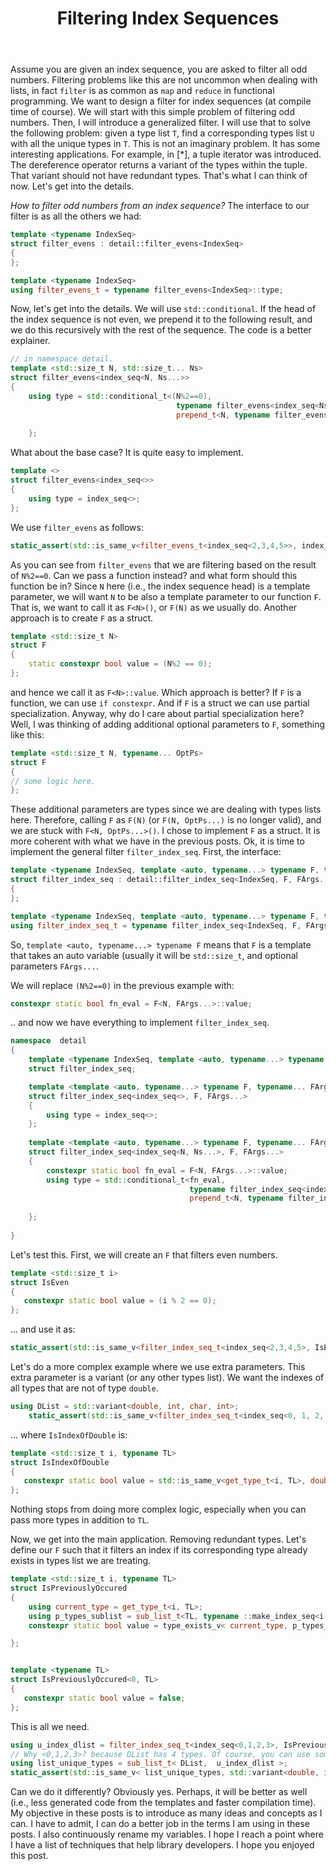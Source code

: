 ﻿---
layout: post
title: "Filtering Index Sequences"
categories: C++
keywords: programming; C++
---

Assume you are given an index sequence, you are asked to filter all odd numbers.  Filtering problems like this are not uncommon when dealing with lists, in fact ``filter`` is as common as ``map`` and ``reduce`` in functional programming.  We want to design a filter for index sequences (at compile time of course).  We will start with this simple problem of filtering odd numbers. Then, I will introduce a generalized filter. I will use that to solve the following problem: given a type list ``T``, find a corresponding types list ``U`` with all the unique types in ``T``.  This is not an imaginary problem. It has some interesting applications. For example, in [*], a tuple iterator was introduced. The dereference operator returns a variant of the types within the tuple. That variant should not have redundant types. That's what I can think of now. Let's get into the details. 


*How to filter odd numbers from an index sequence?* The interface to our filter is as all the others we had:

```cpp
template <typename IndexSeq> 
struct filter_evens : detail::filter_evens<IndexSeq>
{
};

template <typename IndexSeq> 
using filter_evens_t = typename filter_evens<IndexSeq>::type; 
```

Now, let's get into the details. We will use ``std::conditional``. If the head of the index sequence is not even, we prepend it to the following result, and we do this recursively with the rest of the sequence. The code is a better explainer. 

```cpp
// in namespace detail.
template <std::size_t N, std::size_t... Ns> 
struct filter_evens<index_seq<N, Ns...>>
{       
	using type = std::conditional_t<(N%2==0),  
                                     typename filter_evens<index_seq<Ns...>>::type,
                                     prepend_t<N, typename filter_evens<index_seq<Ns...>>::type>  >;
                                        
    }; 
```

What about the base case? It is quite easy to implement. 

```cpp
template <> 
struct filter_evens<index_seq<>>
{
	using type = index_seq<>;
}; 
```

We use ``filter_evens`` as follows: 

```cpp
static_assert(std::is_same_v<filter_evens_t<index_seq<2,3,4,5>>, index_seq<3,5>>); 
```

As you can see from ``filter_evens`` that we are filtering based on the result of ``N%2==0``. Can we pass a function instead? and what form should this function be in?  Since ``N`` here (i.e., the index sequence head) is a template parameter, we will want ``N`` to be also a template parameter to our function ``F``. That is, we want to call it as ``F<N>()``, or ``F(N)`` as we usually do.  Another approach is to create ``F`` as a struct. 

```cpp
template <std::size_t N>
struct F 
{
	static constexpr bool value = (N%2 == 0); 
};
```
and hence we call it as ``F<N>::value``.  Which approach is better? If ``F`` is a function, we can use ``if constexpr``. And if ``F`` is a struct we can use partial specialization. Anyway, why do I care about partial specialization here? Well, I was thinking of adding additional optional parameters to  ``F``, something like this:

```cpp
template <std::size_t N, typename... OptPs>
struct F
{
// some logic here. 
};
``` 

These additional parameters are types since we are dealing with types lists here. Therefore, calling ``F`` as ``F(N)`` (or ``F(N, OptPs...)`` is no longer valid), and we are stuck with ``F<N, OptPs...>()``. I chose to implement ``F`` as a struct. It is more coherent with what we have in the previous posts.  Ok, it is time to implement the general filter ``filter_index_seq``.  First, the interface: 

```cpp
template <typename IndexSeq, template <auto, typename...> typename F, typename... FArgs> 
struct filter_index_seq : detail::filter_index_seq<IndexSeq, F, FArgs...>
{
};

template <typename IndexSeq, template <auto, typename...> typename F, typename... FArgs> 
using filter_index_seq_t = typename filter_index_seq<IndexSeq, F, FArgs...>::type;
``` 

So, ``template <auto, typename...> typename F`` means that ``F`` is a template that takes an auto variable (usually it will be ``std::size_t``, and optional parameters ``FArgs...``.   

We will replace ``(N%2==0)`` in the previous example with: 

```cpp
constexpr static bool fn_eval = F<N, FArgs...>::value;
```

.. and now we have everything to implement ``filter_index_seq``. 

```cpp
namespace  detail 
{
    template <typename IndexSeq, template <auto, typename...> typename F, typename... FArgs>
    struct filter_index_seq;     

    template <template <auto, typename...> typename F, typename... FArgs> 
    struct filter_index_seq<index_seq<>, F, FArgs...>
    {
        using type = index_seq<>;
    }; 
    
    template <template <auto, typename...> typename F, typename... FArgs, auto N, auto... Ns> 
    struct filter_index_seq<index_seq<N, Ns...>, F, FArgs...>
    {
        constexpr static bool fn_eval = F<N, FArgs...>::value; 
        using type = std::conditional_t<fn_eval,  
                                        typename filter_index_seq<index_seq<Ns...>, F, FArgs...>::type,
                                        prepend_t<N, typename filter_index_seq<index_seq<Ns...>, F, FArgs...>::type>>;
                                        
    }; 
    
}
```


Let's test this.  First, we will create an ``F`` that filters even numbers. 

```cpp
template <std::size_t i> 
struct IsEven
{
   constexpr static bool value = (i % 2 == 0);  
}; 
```

... and use it as: 

```cpp
static_assert(std::is_same_v<filter_index_seq_t<index_seq<2,3,4,5>, IsEven>, index_seq<3,5>>); 
```

Let's do a more complex example where we use extra parameters. This extra parameter is a variant (or any other types list). We want the indexes of all types that are not of type ``double``.

```cpp
using DList = std::variant<double, int, char, int>; 
    static_assert(std::is_same_v<filter_index_seq_t<index_seq<0, 1, 2, 3>, IsIndexOfDouble, DList>, index_seq<1,2,3>>); 
```
... where ``IsIndexOfDouble`` is: 
```cpp
template <std::size_t i, typename TL> 
struct IsIndexOfDouble
{
   constexpr static bool value = std::is_same_v<get_type_t<i, TL>, double>;  
}; 
```



Nothing stops from doing more complex logic, especially when you can pass more types in addition to ``TL``.


Now, we get into the main application. Removing redundant types. Let's define our ``F`` such that it filters an index if its corresponding type already exists in types list we are treating. 

```cpp
template <std::size_t i, typename TL> 
struct IsPreviouslyOccured
{
    using current_type = get_type_t<i, TL>; 
    using p_types_sublist = sub_list_t<TL, typename ::make_index_seq<i-1>::type>; 
    constexpr static bool value = type_exists_v< current_type, p_types_sublist>;

}; 


template <typename TL> 
struct IsPreviouslyOccured<0, TL> 
{
   constexpr static bool value = false;  
};
```

This is all we need. 

```cpp
using u_index_dlist = filter_index_seq_t<index_seq<0,1,2,3>, IsPreviouslyOccured, DList>; 
// Why <0,1,2,3>? because DList has 4 types. Of course, you can use something prettier than that.  
using list_unique_types = sub_list_t< DList,  u_index_dlist >;
static_assert(std::is_same_v< list_unique_types, std::variant<double, int, char>>);
```

Can we do it differently? Obviously yes. Perhaps, it will be better as well (i.e., less generated code from the templates and faster compilation time). My objective in these posts is to introduce as many ideas and concepts as I can.  I have to admit, I can do a better job in the terms I am using in these posts. I also continuously rename my variables. I hope I reach a point where I have a list of techniques that help library developers.  I hope you enjoyed this post. 